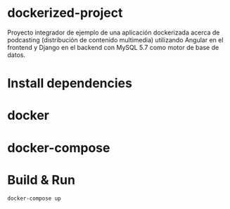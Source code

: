 # dockerized-project
Proyecto integrador de ejemplo de una aplicación dockerizada acerca de podcasting (distribución de contenido multimedia) utilizando Angular en el frontend y Django en el backend con MySQL 5.7 como motor de base de datos.

# Install dependencies
# docker
# docker-compose

# Build & Run
    docker-compose up
